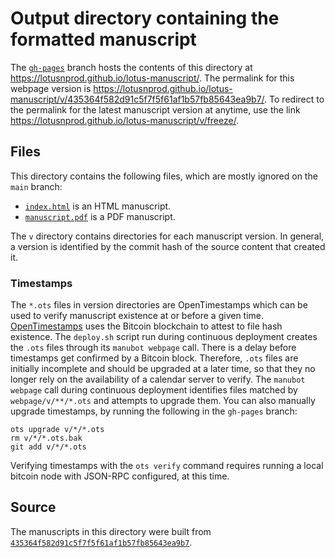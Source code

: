 # Output directory containing the formatted manuscript

The [`gh-pages`](https://github.com/lotusnprod/lotus-manuscript/tree/gh-pages) branch hosts the contents of this directory at <https://lotusnprod.github.io/lotus-manuscript/>.
The permalink for this webpage version is <https://lotusnprod.github.io/lotus-manuscript/v/435364f582d91c5f7f5f61af1b57fb85643ea9b7/>.
To redirect to the permalink for the latest manuscript version at anytime, use the link <https://lotusnprod.github.io/lotus-manuscript/v/freeze/>.

## Files

This directory contains the following files, which are mostly ignored on the `main` branch:

+ [`index.html`](index.html) is an HTML manuscript.
+ [`manuscript.pdf`](manuscript.pdf) is a PDF manuscript.

The `v` directory contains directories for each manuscript version.
In general, a version is identified by the commit hash of the source content that created it.

### Timestamps

The `*.ots` files in version directories are OpenTimestamps which can be used to verify manuscript existence at or before a given time.
[OpenTimestamps](https://opentimestamps.org/) uses the Bitcoin blockchain to attest to file hash existence.
The `deploy.sh` script run during continuous deployment creates the `.ots` files through its `manubot webpage` call.
There is a delay before timestamps get confirmed by a Bitcoin block.
Therefore, `.ots` files are initially incomplete and should be upgraded at a later time, so that they no longer rely on the availability of a calendar server to verify.
The `manubot webpage` call during continuous deployment identifies files matched by `webpage/v/**/*.ots` and attempts to upgrade them.
You can also manually upgrade timestamps, by running the following in the `gh-pages` branch:

```shell
ots upgrade v/*/*.ots
rm v/*/*.ots.bak
git add v/*/*.ots
```

Verifying timestamps with the `ots verify` command requires running a local bitcoin node with JSON-RPC configured, at this time.

## Source

The manuscripts in this directory were built from
[`435364f582d91c5f7f5f61af1b57fb85643ea9b7`](https://github.com/lotusnprod/lotus-manuscript/commit/435364f582d91c5f7f5f61af1b57fb85643ea9b7).
